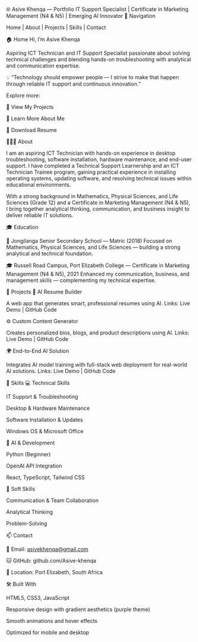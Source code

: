 🌐 Asive Khenqa — Portfolio
IT Support Specialist | Certificate in Marketing Management (N4 & N5) | Emerging AI Innovator
🔗 Navigation

Home
 | About
 | Projects
 | Skills
 | Contact

🏠 Home
Hi, I’m Asive Khenqa

Aspiring ICT Technician and IT Support Specialist passionate about solving technical challenges and blending hands-on troubleshooting with analytical and communication expertise.

💡 “Technology should empower people — I strive to make that happen through reliable IT support and continuous innovation.”

Explore more:

🔹 View My Projects

🔹 Learn More About Me

🔹 Download Resume

👨🏽‍💻 About

I am an aspiring ICT Technician with hands-on experience in desktop troubleshooting, software installation, hardware maintenance, and end-user support.
I have completed a Technical Support Learnership and an ICT Technician Trainee program, gaining practical experience in installing operating systems, updating software, and resolving technical issues within educational environments.

With a strong background in Mathematics, Physical Sciences, and Life Sciences (Grade 12) and a Certificate in Marketing Management (N4 & N5), I bring together analytical thinking, communication, and business insight to deliver reliable IT solutions.

🎓 Education

📘 Jongilanga Senior Secondary School — Matric (2018)
Focused on Mathematics, Physical Sciences, and Life Sciences — building a strong analytical and technical foundation.

🎓 Russell Road Campus, Port Elizabeth College — Certificate in Marketing Management (N4 & N5), 2021
Enhanced my communication, business, and management skills — complementing my technical expertise.

🚀 Projects
🧠 AI Resume Builder

A web app that generates smart, professional resumes using AI.
Links: Live Demo
 | GitHub Code

⚙️ Custom Content Generator

Creates personalized bios, blogs, and product descriptions using AI.
Links: Live Demo
 | GitHub Code

🌍 End-to-End AI Solution

Integrates AI model training with full-stack web deployment for real-world AI solutions.
Links: Live Demo
 | GitHub Code

🧩 Skills
💻 Technical Skills

IT Support & Troubleshooting

Desktop & Hardware Maintenance

Software Installation & Updates

Windows OS & Microsoft Office

🤖 AI & Development

Python (Beginner)

OpenAI API Integration

React, TypeScript, Tailwind CSS

💬 Soft Skills

Communication & Team Collaboration

Analytical Thinking

Problem-Solving

📫 Contact

📧 Email: asivekhenqa@gmail.com

🐱 GitHub: github.com/Asive-khenqa

📍 Location: Port Elizabeth, South Africa

🛠️ Built With

HTML5, CSS3, JavaScript

Responsive design with gradient aesthetics (purple theme)

Smooth animations and hover effects

Optimized for mobile and desktop
